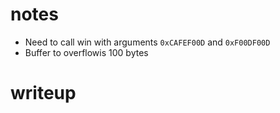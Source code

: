 # notes
- Need to call win with arguments `0xCAFEF00D` and `0xF00DF00D`
- Buffer to overflowis 100 bytes

# writeup
